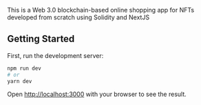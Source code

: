 This is a Web 3.0 blockchain-based online shopping app for NFTs developed from scratch using Solidity and NextJS

## Getting Started

First, run the development server:

```bash
npm run dev
# or
yarn dev
```

Open [http://localhost:3000](http://localhost:3000) with your browser to see the result.

